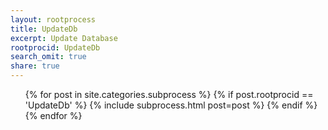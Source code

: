 ```yaml
---
layout: rootprocess
title: UpdateDb
excerpt: Update Database
rootprocid: UpdateDb
search_omit: true
share: true
---
```


<ul class='post-list'>
{% for post in site.categories.subprocess %}
  {% if post.rootprocid == 'UpdateDb' %}
    {% include subprocess.html post=post %}
  {% endif %}
{% endfor %}
</ul>
